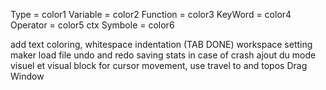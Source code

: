 Type = color1
Variable = color2
Function = color3
KeyWord = color4
Operator = color5
ctx Symbole = color6

add text coloring,
whitespace indentation (TAB DONE)
workspace setting maker
load file
undo and redo
saving stats in case of crash
ajout du mode visuel et visual block
for cursor movement, use travel to and topos
Drag Window
